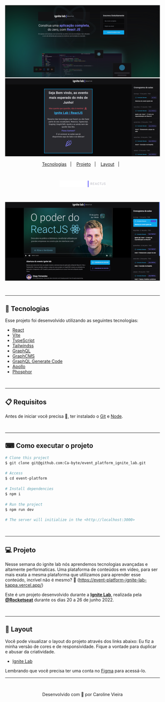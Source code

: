 #
<p align="center">
    <img alt="" src="./public/images/subscribe.png" width="700px">
    <img alt="" src="./public/images/event.png" width="700px">
</p>


<p align="center">
  <a href="#rocket-tecnologias">Tecnologias</a>&nbsp;&nbsp;&nbsp;|&nbsp;&nbsp;&nbsp;
  <a href="#-projeto">Projeto</a>&nbsp;&nbsp;&nbsp;|&nbsp;&nbsp;&nbsp;
  <a href="#-layout">Layout</a>&nbsp;&nbsp;&nbsp;|&nbsp;&nbsp;&nbsp;
</p>
<br>

<p align="center">
    <img alt="" src="./public/images/ignite-logo.png" width="150px">
</p>

<br>
<p align="center">
    <img alt="" src="./public/images/video.png" width="700px">
</p>
<br>

---
## 🚀 Tecnologias

Esse projeto foi desenvolvido utilizando as seguintes tecnologias:

- [React](https://pt-br.reactjs.org/)
- [Vite](https://vitejs.dev/)
- [TypeScript](https://www.typescriptlang.org/)
- [Tailwindss](https://tailwindcss.com/)
- [GraphQL](https://graphql.org/)
- [GraphCMS](https://graphcms.com/)
- [GraphQL Generate Code](https://www.graphql-code-generator.com/)
- [Apollo](https://www.apollographql.com/)
- [Phosphor](https://phosphoricons.com/)
<br>

---

## 📋  Requisitos ##

Antes de iniciar você precisa :checkered_flag:, ter instalado o [Git](https://git-scm.com) e [Node](https://nodejs.org/en/).

<br>

---
## ⌨ Como executar o projeto ##

```bash
# Clone this project
$ git clone git@github.com:Ca-byte/event_platform_ignite_lab.git

# Access
$ cd event-platform

# Install dependencies
$ npm i

# Run the project
$ npm run dev

# The server will initialize in the <http://localhost:3000>
```
<br>

---

## 💻 Projeto

Nesse semana do ignite lab nós aprendemos tecnologias avançadas e altamente performaticas.
Uma plataforma de conteúdos em vídeo, para ser mais exata a mesma plataforma que utilizamos para aprender esse conteúdo, incrível não é mesmo? :star_struck:
(https://event-platform-ignite-lab-kappa.vercel.app/) 

Este é um projeto desenvolvido durante a **[Ignite Lab](https://lp.rocketseat.com.br/inscricao/ignite-lab/)**, realizada pela **[@Rocketseat](https://github.com/Rocketseat)** durante os dias 20 a 26 de junho 2022.

<br>

---

## 🔖 Layout

Você pode visualizar o layout do projeto através dos links abaixo:
Eu fiz a minha versão de cores e de responsividade. Fique a vontade para duplicar e abusar da criatividade.

- [Ignite Lab](https://www.figma.com/file/YvOPZLgvtf2yGR1eYu57T6/Plataforma-de-evento---Ignite-Lab-by-Carol?node-id=35%3A183)

Lembrando que você precisa ter uma conta no [Figma](http://figma.com/) para acessá-lo.



---


<br>
<p align="center">Desenvolvido com 💜 por Caroline Vieira</p>
